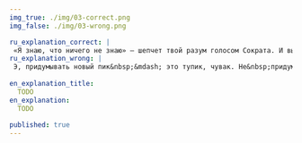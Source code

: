 ```yaml
---
img_true: ./img/03-correct.png
img_false: ./img/03-wrong.png

ru_explanation_correct: |
 «Я знаю, что ничего не знаю» — шепчет твой разум голосом Сократа. И вы оба правы: значения между точками неизвестны, а значит в этом случае их может соединять аккуратная прямая.
ru_explanation_wrong: |
 Э, придумывать новый пик&nbsp;&mdash; это тупик, чувак. Не&nbsp;придумывай несуществующие значения: это искажает реальные данные.
 
en_explanation_title:
  TODO
en_explanation:
  TODO
  
published: true
---
```


